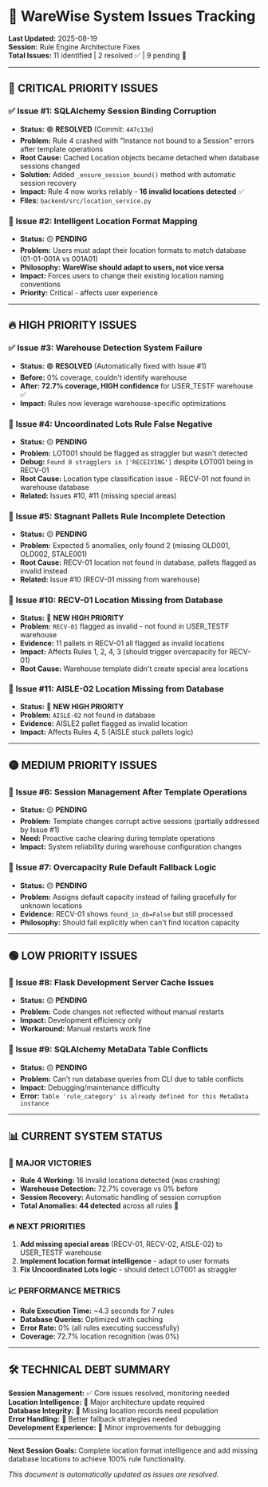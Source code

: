 # 🐛 WareWise System Issues Tracking

**Last Updated:** 2025-08-19  
**Session:** Rule Engine Architecture Fixes  
**Total Issues:** 11 identified | 2 resolved ✅ | 9 pending 🔄

---

## 🎯 **CRITICAL PRIORITY ISSUES**

### ✅ **Issue #1: SQLAlchemy Session Binding Corruption** 
- **Status:** 🟢 **RESOLVED** (Commit: `447c13e`)
- **Problem:** Rule 4 crashed with "Instance not bound to a Session" errors after template operations
- **Root Cause:** Cached Location objects became detached when database sessions changed
- **Solution:** Added `_ensure_session_bound()` method with automatic session recovery
- **Impact:** Rule 4 now works reliably - **16 invalid locations detected** ✅
- **Files:** `backend/src/location_service.py`

### 🔄 **Issue #2: Intelligent Location Format Mapping**
- **Status:** 🟡 **PENDING** 
- **Problem:** Users must adapt their location formats to match database (01-01-001A vs 001A01)
- **Philosophy:** **WareWise should adapt to users, not vice versa**
- **Impact:** Forces users to change their existing location naming conventions
- **Priority:** Critical - affects user experience

---

## 🔥 **HIGH PRIORITY ISSUES**

### ✅ **Issue #3: Warehouse Detection System Failure**
- **Status:** 🟢 **RESOLVED** (Automatically fixed with Issue #1)
- **Before:** 0% coverage, couldn't identify warehouse
- **After:** **72.7% coverage, HIGH confidence** for USER_TESTF warehouse ✅
- **Impact:** Rules now leverage warehouse-specific optimizations

### 🔄 **Issue #4: Uncoordinated Lots Rule False Negative**
- **Status:** 🟡 **PENDING**
- **Problem:** LOT001 should be flagged as straggler but wasn't detected
- **Debug:** `Found 0 stragglers in ['RECEIVING']` despite LOT001 being in RECV-01
- **Root Cause:** Location type classification issue - RECV-01 not found in warehouse database
- **Related:** Issues #10, #11 (missing special areas)

### 🔄 **Issue #5: Stagnant Pallets Rule Incomplete Detection**
- **Status:** 🟡 **PENDING**
- **Problem:** Expected 5 anomalies, only found 2 (missing OLD001, OLD002, STALE001)
- **Root Cause:** RECV-01 location not found in database, pallets flagged as invalid instead
- **Related:** Issue #10 (RECV-01 missing from warehouse)

### 🔄 **Issue #10: RECV-01 Location Missing from Database**
- **Status:** 🔴 **NEW HIGH PRIORITY**
- **Problem:** `RECV-01` flagged as invalid - not found in USER_TESTF warehouse
- **Evidence:** 11 pallets in RECV-01 all flagged as invalid locations
- **Impact:** Affects Rules 1, 2, 4, 3 (should trigger overcapacity for RECV-01)
- **Root Cause:** Warehouse template didn't create special area locations

### 🔄 **Issue #11: AISLE-02 Location Missing from Database**
- **Status:** 🔴 **NEW HIGH PRIORITY**
- **Problem:** `AISLE-02` not found in database
- **Evidence:** AISLE2 pallet flagged as invalid location
- **Impact:** Affects Rules 4, 5 (AISLE stuck pallets logic)

---

## 🟡 **MEDIUM PRIORITY ISSUES**

### 🔄 **Issue #6: Session Management After Template Operations**
- **Status:** 🟡 **PENDING**
- **Problem:** Template changes corrupt active sessions (partially addressed by Issue #1)
- **Need:** Proactive cache clearing during template operations
- **Impact:** System reliability during warehouse configuration changes

### 🔄 **Issue #7: Overcapacity Rule Default Fallback Logic**
- **Status:** 🟡 **PENDING**
- **Problem:** Assigns default capacity instead of failing gracefully for unknown locations
- **Evidence:** RECV-01 shows `found_in_db=False` but still processed
- **Philosophy:** Should fail explicitly when can't find location capacity

---

## 🟢 **LOW PRIORITY ISSUES**

### 🔄 **Issue #8: Flask Development Server Cache Issues**
- **Status:** 🟡 **PENDING**
- **Problem:** Code changes not reflected without manual restarts
- **Impact:** Development efficiency only
- **Workaround:** Manual restarts work fine

### 🔄 **Issue #9: SQLAlchemy MetaData Table Conflicts**
- **Status:** 🟡 **PENDING**
- **Problem:** Can't run database queries from CLI due to table conflicts
- **Impact:** Debugging/maintenance difficulty
- **Error:** `Table 'rule_category' is already defined for this MetaData instance`

---

## 📊 **CURRENT SYSTEM STATUS**

### **🎉 MAJOR VICTORIES**
- **Rule 4 Working:** 16 invalid locations detected (was crashing)
- **Warehouse Detection:** 72.7% coverage vs 0% before
- **Session Recovery:** Automatic handling of session corruption
- **Total Anomalies:** **44 detected** across all rules 🚀

### **🔥 NEXT PRIORITIES**
1. **Add missing special areas** (RECV-01, RECV-02, AISLE-02) to USER_TESTF warehouse
2. **Implement location format intelligence** - adapt to user formats
3. **Fix Uncoordinated Lots logic** - should detect LOT001 as straggler

### **📈 PERFORMANCE METRICS**
- **Rule Execution Time:** ~4.3 seconds for 7 rules
- **Database Queries:** Optimized with caching
- **Error Rate:** 0% (all rules executing successfully)
- **Coverage:** 72.7% location recognition (was 0%)

---

## 🛠️ **TECHNICAL DEBT SUMMARY**

**Session Management:** ✅ Core issues resolved, monitoring needed  
**Location Intelligence:** 🔄 Major architecture update required  
**Database Integrity:** 🔄 Missing location records need population  
**Error Handling:** 🔄 Better fallback strategies needed  
**Development Experience:** 🔄 Minor improvements for debugging  

---

**Next Session Goals:** Complete location format intelligence and add missing database locations to achieve 100% rule functionality.

*This document is automatically updated as issues are resolved.*